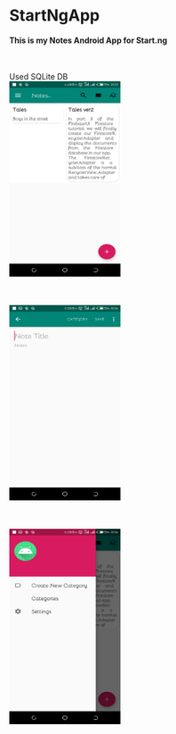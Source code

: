 # StartNgApp
**This is my Notes Android App for Start.ng**
<br><br>

<br>
Used SQLite DB
<br>


<img src="/img/home.png" width=200 height=350 alt = "welcome activity">

<br> <br>
<img src="/img/input_note.png" width=200 height=350 alt = "Add Note">

<br> <br>
<img src="/img/nav_drawer.png" width=200 height=350 alt = "Navigation Drawer">